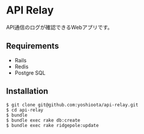# API Relay

API通信のログが確認できるWebアプリです。

## Requirements

- Rails
- Redis
- Postgre SQL

## Installation

```
$ git clone git@github.com:yoshioota/api-relay.git
$ cd api-relay
$ bundle
$ bundle exec rake db:create
$ bundle exec rake ridgepole:update
```
